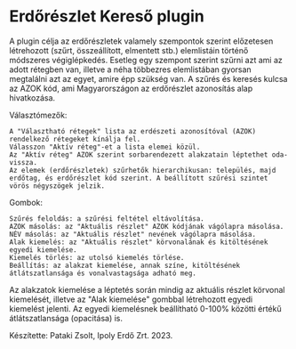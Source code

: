# Erdőrészlet Kereső plugin

A plugin célja az erdőrészletek valamely szempontok szerint előzetesen létrehozott (szűrt, összeállított, elmentett stb.) elemlistáin történő módszeres végiglépkedés.
Esetleg egy szempont szerint szűrni azt ami az adott rétegben van, illetve a néha többezres elemlistában gyorsan megtalálni azt az egyet, amire épp szükség van.
A szűrés és keresés kulcsa az AZOK kód, ami Magyarországon az erdőrészlet azonosítás alap hivatkozása.

Választómezők:

	A "Választható rétegek" lista az erdészeti azonosítóval (AZOK) rendelkező rétegeket kínálja fel.
	Válasszon "Aktív réteg"-et a lista elemei közül.
	Az "Aktív réteg" AZOK szerint sorbarendezett alakzatain léptethet oda-vissza.
	Az elemek (erdőrészletek) szűrhetők hierarchikusan: település, majd erdőtag, és erdőrészlet kód szerint. A beállított szűrési szintet vörös négyszögek jelzik.

Gombok:

	Szűrés feloldás: a szűrési feltétel eltávolítása.
	AZOK másolás: az "Aktuális részlet" AZOK kódjának vágólapra másolása.
	NÉV másolás: az "Aktuális részlet" nevének vágólapra másolása.
	Alak kiemelés: az "Aktuális részlet" körvonalának és kitöltésének egyedi kiemelése.
	Kiemelés törlés: az utolsó kiemelés törlése.
	Beállítás: az alakzat kiemelése, annak színe, kitöltésének átlátszatlansága és vonalvastagsága adható meg.
Az alakzatok kiemelése a léptetés során mindig az aktuális részlet körvonal kiemelését, illetve az "Alak kiemelése" gombbal létrehozott egyedi kiemelést jelenti.
Az egyedi kiemelésnek beállítható 0-100% közötti értékű átlátszatlansága (opacitása) is.

Készítette: Pataki Zsolt, Ipoly Erdő Zrt. 2023.
